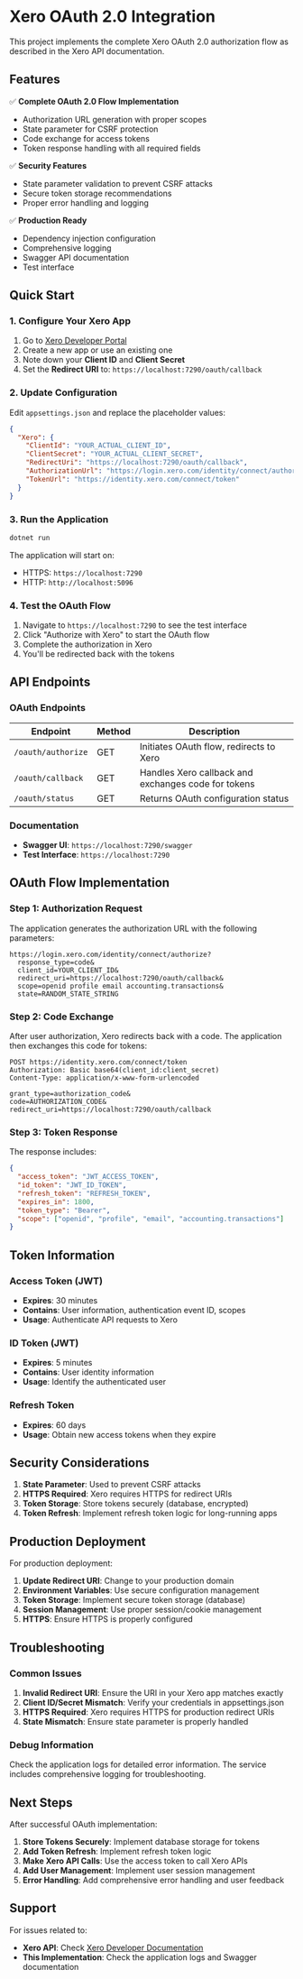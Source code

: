 # Xero OAuth 2.0 Integration

This project implements the complete Xero OAuth 2.0 authorization flow as described in the Xero API documentation.

## Features

✅ **Complete OAuth 2.0 Flow Implementation**
- Authorization URL generation with proper scopes
- State parameter for CSRF protection
- Code exchange for access tokens
- Token response handling with all required fields

✅ **Security Features**
- State parameter validation to prevent CSRF attacks
- Secure token storage recommendations
- Proper error handling and logging

✅ **Production Ready**
- Dependency injection configuration
- Comprehensive logging
- Swagger API documentation
- Test interface

## Quick Start

### 1. Configure Your Xero App

1. Go to [Xero Developer Portal](https://developer.xero.com/myapps)
2. Create a new app or use an existing one
3. Note down your **Client ID** and **Client Secret**
4. Set the **Redirect URI** to: `https://localhost:7290/oauth/callback`

### 2. Update Configuration

Edit `appsettings.json` and replace the placeholder values:

```json
{
  "Xero": {
    "ClientId": "YOUR_ACTUAL_CLIENT_ID",
    "ClientSecret": "YOUR_ACTUAL_CLIENT_SECRET",
    "RedirectUri": "https://localhost:7290/oauth/callback",
    "AuthorizationUrl": "https://login.xero.com/identity/connect/authorize",
    "TokenUrl": "https://identity.xero.com/connect/token"
  }
}
```

### 3. Run the Application

```bash
dotnet run
```

The application will start on:
- HTTPS: `https://localhost:7290`
- HTTP: `http://localhost:5096`

### 4. Test the OAuth Flow

1. Navigate to `https://localhost:7290` to see the test interface
2. Click "Authorize with Xero" to start the OAuth flow
3. Complete the authorization in Xero
4. You'll be redirected back with the tokens

## API Endpoints

### OAuth Endpoints

| Endpoint | Method | Description |
|----------|--------|-------------|
| `/oauth/authorize` | GET | Initiates OAuth flow, redirects to Xero |
| `/oauth/callback` | GET | Handles Xero callback and exchanges code for tokens |
| `/oauth/status` | GET | Returns OAuth configuration status |

### Documentation

- **Swagger UI**: `https://localhost:7290/swagger`
- **Test Interface**: `https://localhost:7290`

## OAuth Flow Implementation

### Step 1: Authorization Request

The application generates the authorization URL with the following parameters:

```
https://login.xero.com/identity/connect/authorize?
  response_type=code&
  client_id=YOUR_CLIENT_ID&
  redirect_uri=https://localhost:7290/oauth/callback&
  scope=openid profile email accounting.transactions&
  state=RANDOM_STATE_STRING
```

### Step 2: Code Exchange

After user authorization, Xero redirects back with a code. The application then exchanges this code for tokens:

```http
POST https://identity.xero.com/connect/token
Authorization: Basic base64(client_id:client_secret)
Content-Type: application/x-www-form-urlencoded

grant_type=authorization_code&
code=AUTHORIZATION_CODE&
redirect_uri=https://localhost:7290/oauth/callback
```

### Step 3: Token Response

The response includes:

```json
{
  "access_token": "JWT_ACCESS_TOKEN",
  "id_token": "JWT_ID_TOKEN",
  "refresh_token": "REFRESH_TOKEN",
  "expires_in": 1800,
  "token_type": "Bearer",
  "scope": ["openid", "profile", "email", "accounting.transactions"]
}
```

## Token Information

### Access Token (JWT)
- **Expires**: 30 minutes
- **Contains**: User information, authentication event ID, scopes
- **Usage**: Authenticate API requests to Xero

### ID Token (JWT)
- **Expires**: 5 minutes
- **Contains**: User identity information
- **Usage**: Identify the authenticated user

### Refresh Token
- **Expires**: 60 days
- **Usage**: Obtain new access tokens when they expire

## Security Considerations

1. **State Parameter**: Used to prevent CSRF attacks
2. **HTTPS Required**: Xero requires HTTPS for redirect URIs
3. **Token Storage**: Store tokens securely (database, encrypted)
4. **Token Refresh**: Implement refresh token logic for long-running apps

## Production Deployment

For production deployment:

1. **Update Redirect URI**: Change to your production domain
2. **Environment Variables**: Use secure configuration management
3. **Token Storage**: Implement secure token storage (database)
4. **Session Management**: Use proper session/cookie management
5. **HTTPS**: Ensure HTTPS is properly configured

## Troubleshooting

### Common Issues

1. **Invalid Redirect URI**: Ensure the URI in your Xero app matches exactly
2. **Client ID/Secret Mismatch**: Verify your credentials in appsettings.json
3. **HTTPS Required**: Xero requires HTTPS for production redirect URIs
4. **State Mismatch**: Ensure state parameter is properly handled

### Debug Information

Check the application logs for detailed error information. The service includes comprehensive logging for troubleshooting.

## Next Steps

After successful OAuth implementation:

1. **Store Tokens Securely**: Implement database storage for tokens
2. **Add Token Refresh**: Implement refresh token logic
3. **Make Xero API Calls**: Use the access token to call Xero APIs
4. **Add User Management**: Implement user session management
5. **Error Handling**: Add comprehensive error handling and user feedback

## Support

For issues related to:
- **Xero API**: Check [Xero Developer Documentation](https://developer.xero.com/documentation)
- **This Implementation**: Check the application logs and Swagger documentation

